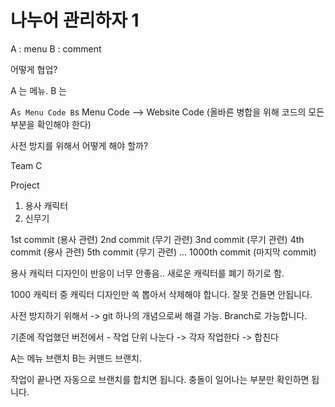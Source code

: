# 나누어 관리하자 1 

A : menu 
B : comment 

어떻게 협업?

A 는 메뉴.
B 는 

A`s Menu Code
B`s Menu Code
--> Website Code (올바른 병합을 위해 코드의 모든 부분을 확인해야 한다) 

사전 방지를 위해서 어떻게 해야 할까?

Team C 

Project 

1. 용사 캐릭터
2. 신무기

1st commit (용사 관련) 
2nd commit (무기 관련) 
3nd commit (무기 관련) 
4th commit (용사 관련)
5th commit (무기 관련) ... 
1000th commit (마지막 commit) 

용사 캐릭터 디자인이 반응이 너무 안좋음..
새로운 캐릭터를 폐기 하기로 함.

1000 캐릭터 중 캐릭터 디자인만 쏙 뽑아서 삭제해야 합니다.
잘못 건들면 안됩니다.

사전 방지하기 위해서 -> git 하나의 개념으로써 해결 가능.
Branch로 가능합니다.


기존에 작업했던 버전에서 - 작업 단위 나눈다 -> 각자 작업한다 -> 합친다

A는 메뉴 브랜치
B는 커맨드 브랜치.

작업이 끝나면 자동으로 브랜치를 합치면 됩니다.
충돌이 일어나는 부분만 확인하면 됩니다.

